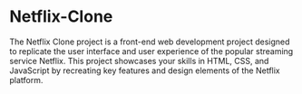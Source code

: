 # Netflix-Clone
The Netflix Clone project is a front-end web development project designed to replicate the user interface and user experience of the popular streaming service Netflix. This project showcases your skills in HTML, CSS, and JavaScript by recreating key features and design elements of the Netflix platform.
